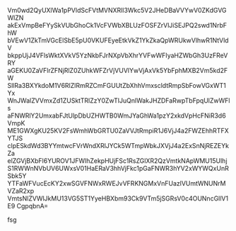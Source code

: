 Vm0wd2QyUXlWa1pPVldScFVtMVNXRll3Wkc5V2JHeDBaVVYwV0ZKdGVGWlZN
akExVmpBeFYySkVUbGhoCk1VcFVWbXBLUzFOSFZrVlJiSEJPQ2swd1NrbFhW
bVEwV1ZkTmVGcElSbE5pU0VKUFEyeEtkVkZ1YkZkaQpWRUkwVlhwR1NtVldV
bkppUjJ4VFlsWktXVkV5YzNkbFJrNXpVbXhrYVFwWFIyaHZWbGh3UzFReVRY
aGEKU0ZaVFlrZFNjRlZ0ZUhkWFZrVjVUVlYwVjAxVk5YbFphMXB2Vm5kd2FW
SllRa3BXYkdoM1V6RlZlRmRZCmFGUUtZbXhhVmxscldtRmpSbFowVGxWT1Yx
WnJWalZVVmxZd1ZUSktTRlZzY0ZwTlJuQnlWakJHZDFaRwpTbFpqUlZwWFls
aFNWRlY2UmxabFJtUlpDbUZHWTB0WmJYaGhWa1pzY2xkdVpHcFNiR3d6VmpK
ME1GWXgKU25KV2FsWmhWbGRTU0ZaVVJtRmpiR1J6VjJ4a2FWZEhhRTFXYTJS
clpESkdWd3BYYmtwcFVrWndXRlJYCk5WTmpWbkJXVjJ4a2ExSnNjREZEYkZa
elZGVjBXbFl6YUROV1JFWlhZekpHUjFSc1RsZGlXR2QzVmtkNApWMU15Ulhj
S1RWWnNVbUV6UWxsV01HaERaV3hhVjFkc1pGaFNWR3hYV2xWYWQxUnRSbk5Y
YTFaWFVucEcKY2xwSGVFNWxRWEJvVFRKNGMxVnFUazlVUmtWNUNrMVZaR2xp
VmtsNlZVWlJkMU13VG5ST1YyeHBXbm93Ck9VTm5jSGRsV0c4OUNncGllV1E9
CgpqbnA=

fsg